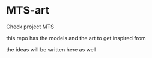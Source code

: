 # MTS-art
Check project MTS

this repo has the models and the art to get inspired from

the ideas will be written here as well
